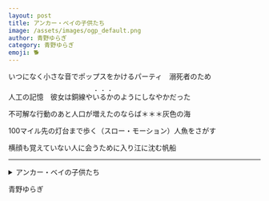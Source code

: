 ```yaml
---
layout: post
title: アンカー・ベイの子供たち
image: /assets/images/ogp_default.png
author: 青野ゆらぎ
category: 青野ゆらぎ
emoji: 🐕
---
```


<div class="tanka-background" style="background-image: url('https://images.flatline.tanka.cc/Anchor_Bay_-_April_2023_-_Sarah_Stierch_01.png');">
<div class="tanka-area"><div class="tanka">
<p>いつになく小さな音でポップスをかけるパーティ　溺死者のため</p>

<p>人工の記憶　彼女は銅線や<span style="text-emphasis: filled dot;">いるか</span>のようにしなやかだった</p>

<p>不可解な行動のあと人口が増えたのならば＊＊＊灰色の海</p>

<p>100マイル先の灯台まで歩く（スロー・モーション）人魚をさがす</p>

<p>横顔も覚えていない人に会うために入り江に沈む帆船</p>

</div></div></div>

---

<details><summary>アンカー・ベイの子供たち</summary>
いつになく小さな音でポップスをかけるパーティ　溺死者のため<br/>
人工の記憶　彼女は銅線やいるかのようにしなやかだった<br/>
不可解な行動のあと人口が増えたのならば＊＊＊灰色の海<br/>
100マイル先の灯台まで歩く（スロー・モーション）人魚を探す<br/>
横顔も覚えていない人に会うために入り江に沈む帆船<br/>
<br/>

</details>

青野ゆらぎ
